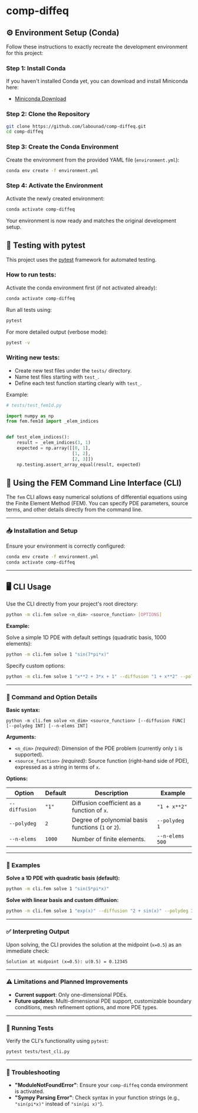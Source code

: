 # comp-diffeq

## ⚙️ Environment Setup (Conda)

Follow these instructions to exactly recreate the development environment for this project:

### Step 1: Install Conda

If you haven't installed Conda yet, you can download and install Miniconda here:

- [Miniconda Download](https://docs.conda.io/en/latest/miniconda.html)

### Step 2: Clone the Repository

```bash
git clone https://github.com/labounad/comp-diffeq.git
cd comp-diffeq
```

### Step 3: Create the Conda Environment

Create the environment from the provided YAML file (`environment.yml`):

```bash
conda env create -f environment.yml
```

### Step 4: Activate the Environment

Activate the newly created environment:

```bash
conda activate comp-diffeq
```

Your environment is now ready and matches the original development setup.


## 🧪 Testing with pytest

This project uses the [pytest](https://docs.pytest.org/) framework for automated testing.

### How to run tests:

Activate the conda environment first (if not activated already):

```bash
conda activate comp-diffeq
```

Run all tests using:

```bash
pytest
```

For more detailed output (verbose mode):

```bash
pytest -v
```

### Writing new tests:

- Create new test files under the `tests/` directory.
- Name test files starting with `test_`.
- Define each test function starting clearly with `test_`.

Example:

```python
# tests/test_fem1d.py

import numpy as np
from fem.fem1d import _elem_indices


def test_elem_indices():
    result = _elem_indices(3, 1)
    expected = np.array([[0, 1],
                         [1, 2],
                         [2, 3]])
    np.testing.assert_array_equal(result, expected)
```


## 🚀 Using the FEM Command Line Interface (CLI)

The `fem` CLI allows easy numerical solutions of differential equations using the Finite Element Method (FEM). You can specify PDE parameters, source terms, and other details directly from the command line.

---

### 📥 Installation and Setup

Ensure your environment is correctly configured:

```bash
conda env create -f environment.yml
conda activate comp-diffeq
```

---

## 🖥️ CLI Usage

Use the CLI directly from your project's root directory:

```bash
python -m cli.fem solve <n_dim> <source_function> [OPTIONS]
```

**Example:**

Solve a simple 1D PDE with default settings (quadratic basis, 1000 elements):

```bash
python -m cli.fem solve 1 "sin(7*pi*x)"
```

Specify custom options:

```bash
python -m cli.fem solve 1 "x**2 + 3*x + 1" --diffusion "1 + x**2" --polydeg 1 --n-elems 500
```

---

### 📖 Command and Option Details

**Basic syntax:**

```
python -m cli.fem solve <n_dim> <source_function> [--diffusion FUNC] [--polydeg INT] [--n-elems INT]
```

**Arguments:**

- `<n_dim>` *(required)*: Dimension of the PDE problem (currently only `1` is supported).
- `<source_function>` *(required)*: Source function (right-hand side of PDE), expressed as a string in terms of `x`.

**Options:**

| Option           | Default  | Description                                           | Example                       |
|------------------|----------|-------------------------------------------------------|-------------------------------|
| `--diffusion`    | `"1"`    | Diffusion coefficient as a function of `x`.           | `"1 + x**2"`                  |
| `--polydeg`      | `2`      | Degree of polynomial basis functions (`1` or `2`).    | `--polydeg 1`                 |
| `--n-elems`      | `1000`   | Number of finite elements.                            | `--n-elems 500`               |

---

### 🧮 Examples

**Solve a 1D PDE with quadratic basis (default):**

```bash
python -m cli.fem solve 1 "sin(5*pi*x)"
```

**Solve with linear basis and custom diffusion:**

```bash
python -m cli.fem solve 1 "exp(x)" --diffusion "2 + sin(x)" --polydeg 1
```

---

### ✅ Interpreting Output

Upon solving, the CLI provides the solution at the midpoint (`x=0.5`) as an immediate check:

```
Solution at midpoint (x=0.5): u(0.5) = 0.12345
```

---

### ⚠️ Limitations and Planned Improvements

- **Current support**: Only one-dimensional PDEs.
- **Future updates**: Multi-dimensional PDE support, customizable boundary conditions, mesh refinement options, and more PDE types.

---

### 🧪 Running Tests

Verify the CLI's functionality using `pytest`:

```bash
pytest tests/test_cli.py
```

---

### 🚧 Troubleshooting

- **"ModuleNotFoundError"**: Ensure your `comp-diffeq` conda environment is activated.
- **"Sympy Parsing Error"**: Check syntax in your function strings (e.g., `"sin(pi*x)"` instead of `"sin(pi x)"`).





